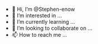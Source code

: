 - 👋 Hi, I’m @Stephen-enow
- 👀 I’m interested in ...
- 🌱 I’m currently learning ...
- 💞️ I’m looking to collaborate on ...
- 📫 How to reach me ...

<!---
Stephen-enow/Stephen-enow is a ✨ special ✨ repository because its `README.md` (this file) appears on your GitHub profile.
You can click the Preview link to take a look at your changes.
--->
